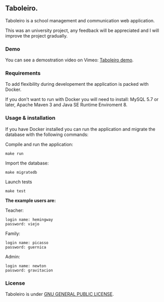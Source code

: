 ## Taboleiro.

Taboleiro is a school management and communication web application. 

This was an university project, any feedback will be appreciated and I will improve the project gradually.

### Demo

You can see a demostration video on Vimeo: [Taboleiro demo](https://vimeo.com/153252314).

### Requirements

To add flexibility during developement the application is packed with Docker.

If you don't want to run with Docker you will need to install: MySQL 5.7 or later, Apache Maven 3 and Java SE Runtime Enviroment 8.

### Usage & installation

If you have Docker installed you can run the application and migrate the database with the following commands:

Compile and run the application:
```
make run
```

Import the database:
```
make migratedb
```

Launch tests
```
make test
```

**The example users are:**

Teacher:
```
login name: hemingway
password: viejo
```

Family:
```
login name: picasso
password: guernica
```

Admin:
```
login name: newton
password: gravitacion
```

### License

Taboleiro is under [GNU GENERAL PUBLIC LICENSE](http://www.gnu.org/licenses/gpl-3.0.en.html).
